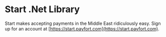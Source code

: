 # Start .Net Library

Start makes accepting payments in the Middle East ridiculously easy. Sign up for an account at [https://start.payfort.com](https://start.payfort.com).